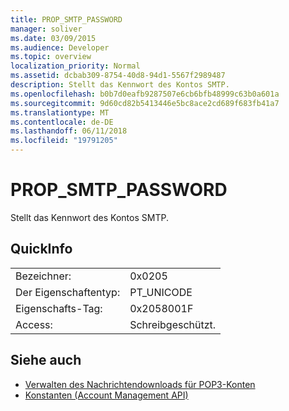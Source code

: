 ```yaml
---
title: PROP_SMTP_PASSWORD
manager: soliver
ms.date: 03/09/2015
ms.audience: Developer
ms.topic: overview
localization_priority: Normal
ms.assetid: dcbab309-8754-40d8-94d1-5567f2989487
description: Stellt das Kennwort des Kontos SMTP.
ms.openlocfilehash: b0b7d0eafb9287507e6cb6bfb48999c63b0a601a
ms.sourcegitcommit: 9d60cd82b5413446e5bc8ace2cd689f683fb41a7
ms.translationtype: MT
ms.contentlocale: de-DE
ms.lasthandoff: 06/11/2018
ms.locfileid: "19791205"
---
```

# <a name="propsmtppassword"></a>PROP_SMTP_PASSWORD

Stellt das Kennwort des Kontos SMTP.
  
## <a name="quick-info"></a>QuickInfo

|||
|:-----|:-----|
|Bezeichner:  <br/> |0x0205  <br/> |
|Der Eigenschaftentyp:  <br/> |PT_UNICODE|SECURE_FLAG  <br/> |
|Eigenschafts-Tag:  <br/> |0x2058001F  <br/> |
|Access:  <br/> |Schreibgeschützt.  <br/> |
   
## <a name="see-also"></a>Siehe auch

- [Verwalten des Nachrichtendownloads für POP3-Konten](managing-message-downloads-for-pop3-accounts.md) 
- [Konstanten (Account Management API)](constants-account-management-api.md)

